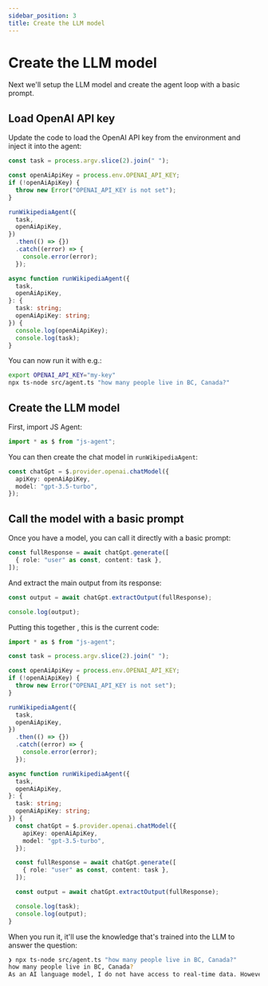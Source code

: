 ```yaml
---
sidebar_position: 3
title: Create the LLM model
---
```


# Create the LLM model

Next we'll setup the LLM model and create the agent loop with a basic prompt.

## Load OpenAI API key

Update the code to load the OpenAI API key from the environment and inject it into the agent:

```typescript
const task = process.argv.slice(2).join(" ");

const openAiApiKey = process.env.OPENAI_API_KEY;
if (!openAiApiKey) {
  throw new Error("OPENAI_API_KEY is not set");
}

runWikipediaAgent({
  task,
  openAiApiKey,
})
  .then(() => {})
  .catch((error) => {
    console.error(error);
  });

async function runWikipediaAgent({
  task,
  openAiApiKey,
}: {
  task: string;
  openAiApiKey: string;
}) {
  console.log(openAiApiKey);
  console.log(task);
}
```

You can now run it with e.g.:

```bash
export OPENAI_API_KEY="my-key"
npx ts-node src/agent.ts "how many people live in BC, Canada?"
```

## Create the LLM model

First, import JS Agent:

```typescript
import * as $ from "js-agent";
```

You can then create the chat model in `runWikipediaAgent`:

```typescript
const chatGpt = $.provider.openai.chatModel({
  apiKey: openAiApiKey,
  model: "gpt-3.5-turbo",
});
```

## Call the model with a basic prompt

Once you have a model, you can call it directly with a basic prompt:

```typescript
const fullResponse = await chatGpt.generate([
  { role: "user" as const, content: task },
]);
```

And extract the main output from its response:

```typescript
const output = await chatGpt.extractOutput(fullResponse);

console.log(output);
```

Putting this together , this is the current code:

```typescript
import * as $ from "js-agent";

const task = process.argv.slice(2).join(" ");

const openAiApiKey = process.env.OPENAI_API_KEY;
if (!openAiApiKey) {
  throw new Error("OPENAI_API_KEY is not set");
}

runWikipediaAgent({
  task,
  openAiApiKey,
})
  .then(() => {})
  .catch((error) => {
    console.error(error);
  });

async function runWikipediaAgent({
  task,
  openAiApiKey,
}: {
  task: string;
  openAiApiKey: string;
}) {
  const chatGpt = $.provider.openai.chatModel({
    apiKey: openAiApiKey,
    model: "gpt-3.5-turbo",
  });

  const fullResponse = await chatGpt.generate([
    { role: "user" as const, content: task },
  ]);

  const output = await chatGpt.extractOutput(fullResponse);

  console.log(task);
  console.log(output);
}
```

When you run it, it'll use the knowledge that's trained into the LLM to answer the question:

```bash
❯ npx ts-node src/agent.ts "how many people live in BC, Canada?"
how many people live in BC, Canada?
As an AI language model, I do not have access to real-time data. However, according to the latest census conducted in 2016, the population of British Columbia, Canada was approximately 4.6 million.
```
